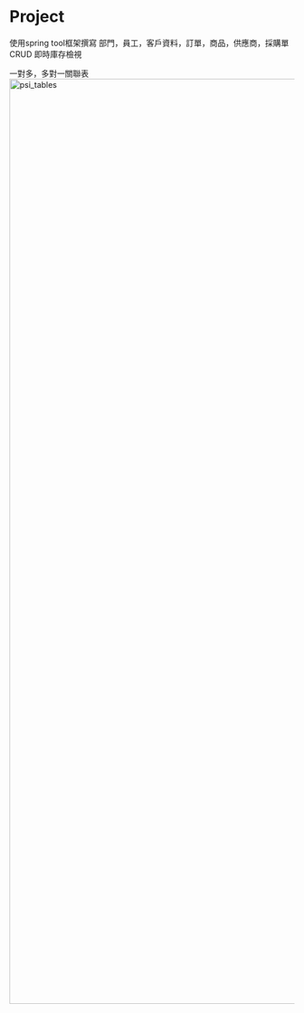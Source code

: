 # Project
使用spring tool框架撰寫
部門，員工，客戶資料，訂單，商品，供應商，採購單 CRUD
即時庫存檢視

一對多，多對一關聯表
<img width="1635" alt="psi_tables" src="https://user-images.githubusercontent.com/102856042/167759737-048ca190-7b2e-4cfa-b066-543236e781e6.png">

